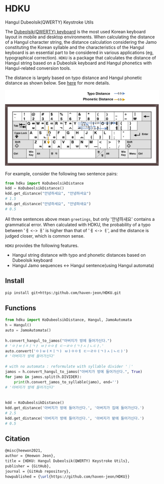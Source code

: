 # HDKU

Hangul Dubeolsik(QWERTY) Keystroke Utils

The [Dubeolsik(QWERTY) keyboard](https://en.wikipedia.org/wiki/Keyboard_layout#Dubeolsik) is the most used Korean keyboard layout in mobile and desktop environments. When calculating the distance of a Hangul character string, the distance calculation considering the Jamo constituting the Korean syllable and the characteristics of the Hangul keyboard is an essential part to be considered in various applications (eg, typographical correction). `HDKU` is a package that calculates the distance of Hangul string based on a Dubeolsik keyboard and Hangul phonetics with Hangul-related conversion tools.

The distance is largely based on typo distance and Hangul phonetic distance as shown below. See [here](hdku/ko_levenstein_distance.py) for more details.

<img src="hdku.png" alt="" style="width:700px;"/>

For example, consider the following two sentence pairs:

```python
from hdku import KoDubeolsikDistance
kdd = KoDubeolsikDistance()
kdd.get_distance("안녕하세요", "안녕하셔요")
# 1.5
kdd.get_distance("안녕하세요", "안녕하새요")
# 0.5
```

All three sentences above mean `greetings`, but only '안녕하새요' contains a grammatical error.
When calculated with HDKU, the probability of a typo between 'ㅔ <-> ㅐ' is higher than that of 'ㅔ <-> ㅕ', ​​and the distance is judged closer, which is common sense.

`HDKU` provides the following features.

- Hangul string distance with typo and phonetic distances based on Dubeolsik keyboard
- Hangul Jamo sequences <-> Hangul sentence(using Hangul automata)

## Install

```bash
pip install git+https:/github.com/haven-jeon/HDKU.git
```

## Functions

```python
from hdku import KoDubeolsikDistance, Hangul, JamoAutomata
h = Hangul()
auto = JamoAutomata()

h.convert_hangul_to_jamos("아버지가 방에 들어가신다.")
# 'ㅇㅏㅂㅓㅈㅣㄱㅏ ㅂㅏㅇㅇㅔ ㄷㅡㄹㅇㅓㄱㅏㅅㅣㄴㄷㅏ.'
auto.convert('ㅇㅏㅂㅓㅈㅣㄱㅏ ㅂㅏㅇㅇㅔ ㄷㅡㄹㅇㅓㄱㅏㅅㅣㄴㄷㅏ')
# '아버지가 방에 들어가신다'

# with no automata : reformulate with syllable divider '｜'  
jamos = h.convert_hangul_to_jamos("아버지가 방에 들어가신다.", True)
for jamo in jamos.split(h.DIVIDER):
    print(h.convert_jamos_to_syllable(jamo), end='')
# '아버지가 방에 들어가신다'


kdd = KoDubeolsikDistance()
kdd.get_distance('아버지가 방에 들어가신다.', '아버지가 집에 들어가신다.')
# 2.5
kdd.get_distance('아버지가 방에 들어가신다.', '아버지가 밭에 들어가신다.')
# 0.5
```

## Citation

```latex
@misc{heewon2021,
author = {Heewon Jeon},
title = {HDKU: Hangul Dubeolsik(QWERTY) Keystroke Utils},
publisher = {GitHub},
journal = {GitHub repository},
howpublished = {\url{https://github.com/haven-jeon/HDKU}}
```

